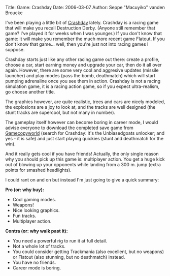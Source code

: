 Title: Game: Crashday
Date: 2006-03-07
Author: Seppe "Macuyiko" vanden Broucke

I've been playing a little bit of [Crashday](http://www.atari.com/crashday/) lately. Crashday is a racing game that will make you recall Destruction Derby. (Anyone still remember that game? I've played it for weeks when I was younger.) If you don't know that game: it will make you remember the much more recent game Flatout. If you don't know that game... well, then you're just not into racing games I suppose.  
Crashday starts just like any other racing game out there: create a profile, choose a car, start earning money and upgrade your car, then do it all over again. However, there are some very cool and aggresive updates (missile launcher) and play modes (pass the bomb, deathmatch) which will start pumping adrenaline once you see them in action. Crashday is not a racing simulation game, it is a racing action game, so if you expect ultra-realism, go choose another title.  
The graphics however, are quite realistic, trees and cars are nicely modeled, the explosions are a joy to look at, and the tracks are well designed (the stunt tracks are supercool, but not many in number).  
The gameplay itself however can become boring in career mode, I would advise everyone to download the completed save game from [Gamecopyworld](http://www.gamecopyworld.com/) (search for Crashday: it's the Unbiasedgoats unlocker; and yes - it is safe) and just start playing quickies (stunt and deathmatch for the win).  
And it really gets cool if you have friends! Actually, the only single reason why you should pick up this game is: multiplayer action. You get a huge kick out of blowing up your opponents while landing from a 300 m. jump (extra points for smashed headlights).  
I could rant on and on but instead I'm just going to give a quick summary:  
**Pro (or: why buy):**  - Cool gaming modes.  - Weapons!  - Nice looking graphics.  - Fun tracks.  - Multiplayer action.  
**Contra (or: why walk past it):**  
- You need a powerful rig to run it at full detail.  - Not a whole lot of tracks.  - You could consider getting Trackmania (also excellent, but no weapons) or Flatout (also stunning, but no deathmatch) instead.  - You have no friends.  - Career mode is boring.  